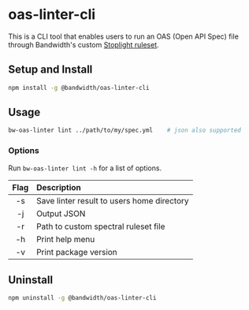 # oas-linter-cli

This is a CLI tool that enables users to run an OAS (Open API Spec) file through Bandwidth's custom [Stoplight ruleset](https://docs.stoplight.io/docs/spectral/e5b9616d6d50c-rulesets).

## Setup and Install

```sh
npm install -g @bandwidth/oas-linter-cli
```

## Usage

```sh
bw-oas-linter lint ../path/to/my/spec.yml    # json also supported
```

### Options

Run `bw-oas-linter lint -h` for a list of options.

| Flag | Description |
|:----:|:------------|
| -s  | Save linter result to users home directory |
| -j  | Output JSON |
| -r  | Path to custom spectral ruleset file |
| -h  | Print help menu |
| -v  | Print package version |


## Uninstall

```sh
npm uninstall -g @bandwidth/oas-linter-cli
```
